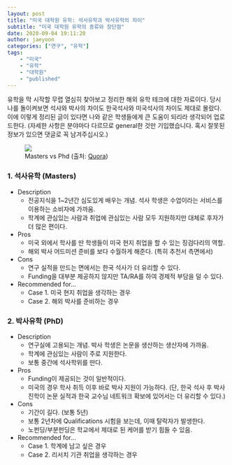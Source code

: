 ```yaml
---
layout: post
title: "미국 대학원 유학: 석사유학과 박사유학의 차이"
subtitle: "미국 대학원 유학의 종류와 장단점"
date: 2020-09-04 19:11:20
author: jaeyoon
categories: ["연구", "유학"]
tags:
    - "미국"
    - "유학"
    - "대학원"
    - "published"
---
```


유학을 막 시작할 무렵 열심히 찾아보고 정리한 해외 유학 테크에 대한 자료이다. 당시 나를 돌이켜보면 석사와 박사의 차이도 한국석사와 미국석사의 차이도 제대로 몰랐다. 이에 이렇게 정리된 글이 있다면 나와 같은 학생들에게 큰 도움이 되리라 생각되어 업로드한다. (자세한 사항은 분야마다 다르므로 general한 것만 기입했습니다. 혹시 잘못된 정보가 있으면 댓글로 꼭 남겨주십시오.)

<figure><img data-action="zoom" src="https://qph.fs.quoracdn.net/main-qimg-b027686dba426c68e73ac21ea0446856"><figcaption> Masters vs Phd (출처: <a href="https://www.quora.com/Is-it-easier-to-be-admitted-to-a-master-s-or-a-PhD-program-in-US-universities" target="_blank">Quora</a>) </figcaption></figure>

### 1. 석사유학 (Masters)

-   Description
    -   전공지식을 1~2년간 심도있게 배우는 개념. 석사 학생은 수업이라는 서비스를 이용하는 소비자에 가까움.
    -   학계에 관심있는 사람과 취업에 관심있는 사람 모두 지원하지만 대체로 후자가 더 많은 편이다.
-   Pros
    -   미국 외에서 학사를 딴 학생들이 미국 현지 취업을 할 수 있는 징검다리의 역할.
    -   해외 박사 어드미션 준비를 보다 수월하게 해준다. (특히 추천서 측면에서)
-   Cons
    -   연구 실적을 만드는 면에서는 한국 석사가 더 유리할 수 있다.
    -   Funding을 대부분 제공하지 않지만 TA/RA를 하여 경제적 부담을 덜 수 있다.
-   Recommended for...
    -   Case 1. 미국 현지 취업을 생각하는 경우
    -   Case 2. 해외 박사를 준비하는 경우

### 2. 박사유학 (PhD)

-   Description
    -   연구실에 고용되는 개념. 박사 학생은 논문을 생산하는 생산자에 가까움.
    -   학계에 관심있는 사람이 주로 지원한다.
    -   보통 중간에 석사학위를 딴다.
-   Pros
    -   Funding이 제공되는 것이 일반적이다.
    -   미국의 경우 학사 취득 이후 바로 박사 지원이 가능하다. (단, 한국 석사 후 박사 진학이 논문 실적과 한국 교수님 네트워크 확보에 있어서는 더 유리할 수 있다.)
-   Cons
    -   기간이 길다. (보통 5년)
    -   보통 2년차에 Qualifications 시험을 보는데, 이때 탈락자가 발생한다.
    -   노펀딩/부분펀딩은 학교에서 제대로 된 케어를 받기 힘들 수 있음.
-   Recommended for...
    -   Case 1. 학계에 남고 싶은 경우
    -   Case 2. 리서치 기관 취업을 생각하는 경우
